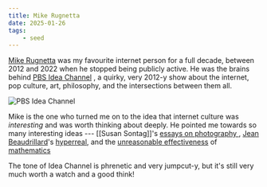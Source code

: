 ```yaml
---
title: Mike Rugnetta
date: 2025-01-26
tags:
    - seed
---
```

[Mike Rugnetta](https://rugnetta.com) was my favourite internet person for a full decade, between 2012 and 2022 when he stopped being publicly active. He was the brains behind [PBS Idea Channel](https://www.youtube.com/watch?v=a2bAN9pPeiE&list=PLtHP6qx8VF7eIWKSZIbqzvK_2j2H1KpD8) , a quirky, very 2012-y show about the internet, pop culture, art, philosophy, and the intersections between them all.

![PBS Idea Channel](https://www.youtube.com/watch?v=a2bAN9pPeiE&list=PLtHP6qx8VF7eIWKSZIbqzvK_2j2H1KpD8)

Mike is the one who turned me on to the idea that internet culture was *interesting* and was worth thinking about deeply. He pointed me towards so many interesting ideas --- [[Susan Sontag]]'s [essays on photography ](https://writing.upenn.edu/library/Sontag-Susan-Photography.pdf), [Jean Beaudrillard]()'s [hyperreal](https://www.youtube.com/watch?v=Eg7Z_28Uk6g), and the [unreasonable effectiveness](https://www.youtube.com/watch?v=TbNymweHW4E) of [mathematics](https://www.maths.ed.ac.uk/~v1ranick/papers/wigner.pdf)

The tone of Idea Channel is phrenetic and very jumpcut-y, but it's still very much worth a watch and a good think!
